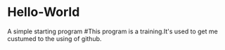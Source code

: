 # Hello-World
A simple starting program
#This program is a training.It's used to get me custumed to the using of github.
